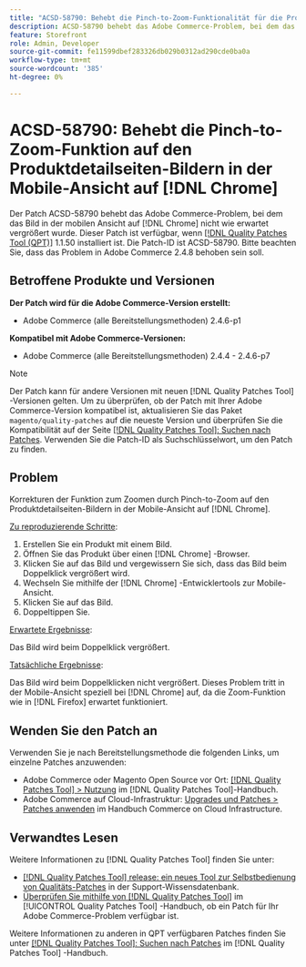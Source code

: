 ```yaml
---
title: "ACSD-58790: Behebt die Pinch-to-Zoom-Funktionalität für die Produktdetailseiten-Bilder in der Mobile-Ansicht auf [!DNL Chrome]"
description: ACSD-58790 behebt das Adobe Commerce-Problem, bei dem das Bild in der Mobile-Ansicht auf [!DNL Chrome] nicht wie erwartet vergrößert wurde.
feature: Storefront
role: Admin, Developer
source-git-commit: fe11599dbef283326db029b0312ad290cde0ba0a
workflow-type: tm+mt
source-wordcount: '385'
ht-degree: 0%

---
```



# ACSD-58790: Behebt die Pinch-to-Zoom-Funktion auf den Produktdetailseiten-Bildern in der Mobile-Ansicht auf [!DNL Chrome]

Der Patch ACSD-58790 behebt das Adobe Commerce-Problem, bei dem das Bild in der mobilen Ansicht auf [!DNL Chrome] nicht wie erwartet vergrößert wurde. Dieser Patch ist verfügbar, wenn [[!DNL Quality Patches Tool (QPT)]](https://experienceleague.adobe.com/en/docs/commerce-knowledge-base/kb/announcements/commerce-announcements/magento-quality-patches-released-new-tool-to-self-serve-quality-patches) 1.1.50 installiert ist. Die Patch-ID ist ACSD-58790. Bitte beachten Sie, dass das Problem in Adobe Commerce 2.4.8 behoben sein soll.

## Betroffene Produkte und Versionen

**Der Patch wird für die Adobe Commerce-Version erstellt:**

* Adobe Commerce (alle Bereitstellungsmethoden) 2.4.6-p1

**Kompatibel mit Adobe Commerce-Versionen:**

* Adobe Commerce (alle Bereitstellungsmethoden) 2.4.4 - 2.4.6-p7

>[!NOTE]
>
>Der Patch kann für andere Versionen mit neuen [!DNL Quality Patches Tool] -Versionen gelten. Um zu überprüfen, ob der Patch mit Ihrer Adobe Commerce-Version kompatibel ist, aktualisieren Sie das Paket `magento/quality-patches` auf die neueste Version und überprüfen Sie die Kompatibilität auf der Seite [[!DNL Quality Patches Tool]: Suchen nach Patches](https://experienceleague.adobe.com/tools/commerce-quality-patches/index.html). Verwenden Sie die Patch-ID als Suchschlüsselwort, um den Patch zu finden.

## Problem

Korrekturen der Funktion zum Zoomen durch Pinch-to-Zoom auf den Produktdetailseiten-Bildern in der Mobile-Ansicht auf [!DNL Chrome].

<u>Zu reproduzierende Schritte</u>:

1. Erstellen Sie ein Produkt mit einem Bild.
1. Öffnen Sie das Produkt über einen [!DNL Chrome] -Browser.
1. Klicken Sie auf das Bild und vergewissern Sie sich, dass das Bild beim Doppelklick vergrößert wird.
1. Wechseln Sie mithilfe der [!DNL Chrome] -Entwicklertools zur Mobile-Ansicht.
1. Klicken Sie auf das Bild.
1. Doppeltippen Sie.

<u>Erwartete Ergebnisse</u>:

Das Bild wird beim Doppelklick vergrößert.

<u>Tatsächliche Ergebnisse</u>:

Das Bild wird beim Doppelklicken nicht vergrößert. Dieses Problem tritt in der Mobile-Ansicht speziell bei [!DNL Chrome] auf, da die Zoom-Funktion wie in [!DNL Firefox] erwartet funktioniert.

## Wenden Sie den Patch an

Verwenden Sie je nach Bereitstellungsmethode die folgenden Links, um einzelne Patches anzuwenden:

* Adobe Commerce oder Magento Open Source vor Ort: [[!DNL Quality Patches Tool] > Nutzung](/help/tools/quality-patches-tool/usage.md) im [!DNL Quality Patches Tool]-Handbuch.
* Adobe Commerce auf Cloud-Infrastruktur: [Upgrades und Patches > Patches anwenden](https://experienceleague.adobe.com/docs/commerce-cloud-service/user-guide/develop/upgrade/apply-patches.html) im Handbuch Commerce on Cloud Infrastructure.

## Verwandtes Lesen

Weitere Informationen zu [!DNL Quality Patches Tool] finden Sie unter:

* [[!DNL Quality Patches Tool] release: ein neues Tool zur Selbstbedienung von Qualitäts-Patches](https://experienceleague.adobe.com/en/docs/commerce-knowledge-base/kb/announcements/commerce-announcements/magento-quality-patches-released-new-tool-to-self-serve-quality-patches) in der Support-Wissensdatenbank.
* [Überprüfen Sie mithilfe von  [!DNL Quality Patches Tool]](/help/tools/quality-patches-tool/patches-available-in-qpt/check-patch-for-magento-issue-with-magento-quality-patches.md) im [!UICONTROL Quality Patches Tool] -Handbuch, ob ein Patch für Ihr Adobe Commerce-Problem verfügbar ist.


Weitere Informationen zu anderen in QPT verfügbaren Patches finden Sie unter [[!DNL Quality Patches Tool]: Suchen nach Patches](https://experienceleague.adobe.com/tools/commerce-quality-patches/index.html) im [!DNL Quality Patches Tool] -Handbuch.
